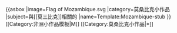 {{asbox
|image=Flag of Mozambique.svg
|category=莫桑比克小作品
|subject=與[[莫三比克]]相關的
|name=Template:Mozambique-stub
}}<noinclude>
[[Category:非洲小作品模板|M]]
[[Category:莫桑比克小作品|*]]
</noinclude>